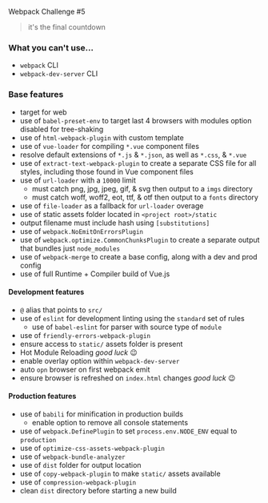 Webpack Challenge #5 

> it's the final countdown

### What you can't use...
* `webpack` CLI
* `webpack-dev-server` CLI

### Base features
* target for web
* use of `babel-preset-env` to target last 4 browsers with modules option disabled for tree-shaking
* use of `html-webpack-plugin` with custom template
* use of `vue-loader` for compiling `*.vue` component files
* resolve default extensions of `*.js` & `*.json`, as well as `*.css`, & `*.vue`
* use of `extract-text-webpack-plugin` to create a separate CSS file for all styles, including those found in Vue component files
* use of `url-loader` with a `10000` limit
    * must catch png, jpg, jpeg, gif, & svg then output to a `imgs` directory
    * must catch woff, woff2, eot, ttf, & otf then output to a `fonts` directory
* use of `file-loader` as a fallback for `url-loader` overage
* use of static assets folder located in `<project root>/static`
* output filename must include hash using `[substitutions]`
* use of `webpack.NoEmitOnErrorsPlugin`
* use of `webpack.optimize.CommonChunksPlugin` to create a separate output that bundles just `node_modules`
* use of `webpack-merge` to create a base config, along with a dev and prod config
* use of full Runtime + Compiler build of Vue.js

#### Development features
* `@` alias that points to `src/`
* use of `eslint` for development linting using the `standard` set of rules
    * use of `babel-eslint` for parser with source type of `module`
* use of `friendly-errors-webpack-plugin`
* ensure access to `static/` assets folder is present
* Hot Module Reloading *good luck* :wink:
* enable overlay option within `webpack-dev-server`
* auto `opn` browser on first webpack emit
* ensure browser is refreshed on `index.html` changes *good luck* :wink:

#### Production features
* use of `babili` for minification in production builds
    * enable option to remove all console statements
* use of `webpack.DefinePlugin` to set `process.env.NODE_ENV` equal to `production`
* use of `optimize-css-assets-webpack-plugin`
* use of `webpack-bundle-analyzer`
* use of `dist` folder for output location
* use of `copy-webpack-plugin` to make `static/` assets available
* use of `compression-webpack-plugin`
* clean `dist` directory before starting a new build
